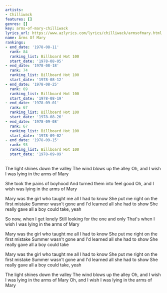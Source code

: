 ```yaml
---
artists:
- Chilliwack
features: []
genres: []
key: arms-of-mary-chilliwack
lyrics_url: https://www.azlyrics.com/lyrics/chilliwack/armsofmary.html
name: Arms Of Mary
rankings:
- end_date: '1978-08-11'
  rank: 84
  ranking_list: Billboard Hot 100
  start_date: '1978-08-05'
- end_date: '1978-08-18'
  rank: 74
  ranking_list: Billboard Hot 100
  start_date: '1978-08-12'
- end_date: '1978-08-25'
  rank: 69
  ranking_list: Billboard Hot 100
  start_date: '1978-08-19'
- end_date: '1978-09-01'
  rank: 67
  ranking_list: Billboard Hot 100
  start_date: '1978-08-26'
- end_date: '1978-09-08'
  rank: 67
  ranking_list: Billboard Hot 100
  start_date: '1978-09-02'
- end_date: '1978-09-15'
  rank: 93
  ranking_list: Billboard Hot 100
  start_date: '1978-09-09'
---
```


The light shines down the valley
The wind blows up the alley
Oh, and I wish I was lying in the arms of Mary

She took the pains of boyhood
And turned them into feel good
Oh, and I wish was lying in the arms of Mary

Mary was the girl who taught me all I had to know
She put me right on the first mistake
Summer wasn't gone and I'd learned all she had to show
She really gave all a boy could take, yeah

So now, when I get lonely
Still looking for the one and only
That's when I wish I was lying in the arms of Mary

Mary was the girl who taught me all I had to know
She put me right on the first mistake
Summer wasn't gone and I'd learned all she had to show
She really gave all a boy could take

Mary was the girl who taught me all I had to know
She put me right on the first mistake
Summer wasn't gone and I'd learned all she had to show
She really gave all a boy could take, yeah

The light shines down the valley
The wind blows up the alley
Oh, and I wish I was lying in the arms of Mary
Oh, and I wish I was lying in the arms of Mary




